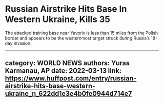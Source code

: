 # Russian Airstrike Hits Base In Western Ukraine, Kills 35

The attacked training base near Yavoriv is less than 15 miles from the Polish border and appears to be the westernmost target struck during Russia’s 18-day invasion.

---
category: WORLD NEWS
authors: Yuras Karmanau, AP
date: 2022-03-13
link: https://www.huffpost.com/entry/russian-airstrike-hits-base-western-ukraine_n_622dd1e3e4b0fe0944d714e7
---
